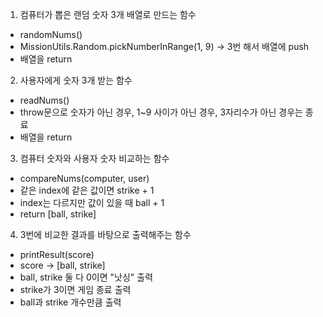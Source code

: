 1. 컴퓨터가 뽑은 랜덤 숫자 3개 배열로 만드는 함수
  - randomNums()
  - MissionUtils.Random.pickNumberInRange(1, 9) -> 3번 해서 배열에 push
  - 배열을 return

2. 사용자에게 숫자 3개 받는 함수
  - readNums()
  - throw문으로 숫자가 아닌 경우, 1~9 사이가 아닌 경우, 3자리수가 아닌 경우는 종료
  - 배열을 return

3. 컴퓨터 숫자와 사용자 숫자 비교하는 함수
  - compareNums(computer, user)
  - 같은 index에 같은 값이면 strike + 1
  - index는 다르지만 값이 있을 때 ball + 1
  - return [ball, strike]

4. 3번에 비교한 결과를 바탕으로 출력해주는 함수
  - printResult(score)
  - score -> [ball, strike]
  - ball, strike 둘 다 0이면 "낫싱" 출력
  - strike가 3이면 게임 종료 출력
  - ball과 strike 개수만큼 출력
